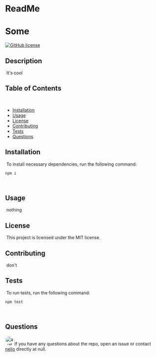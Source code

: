 # ReadMe
# Some
[![GitHub license](https://img.shields.io/badge/license-MIT-blue.svg)](https://github.com/nelio/some)
​
## Description
​
It's cool
​
## Table of Contents 
​
* [Installation](#installation)
​
* [Usage](#usage)
​
* [License](#license)
​
* [Contributing](#contributing)
​
* [Tests](#tests)
​
* [Questions](#questions)
​
## Installation
​
To install necessary dependencies, run the following command:
​
```
npm i
```
​
## Usage
​
nothing
​
## License
​
This project is licensed under the MIT license.
  
## Contributing
​
don't
​
## Tests
​
To run tests, run the following command:
​
```
npm test
```
​
## Questions
​
<img src="https://avatars3.githubusercontent.com/u/232721?v=4" alt="avatar" style="border-radius: 16px" width="30" />
​
If you have any questions about the repo, open an issue or contact [nelio](https://api.github.com/users/nelio) directly at null.